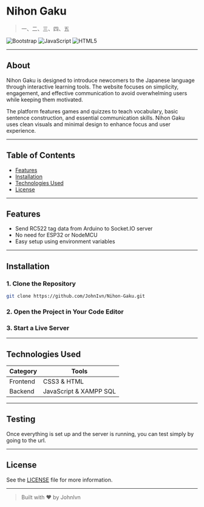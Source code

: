 # Nihon Gaku

> 一、二、三、四、五

![Bootstrap](https://img.shields.io/badge/Bootstrap-5.3-blue?logo=bootstrap&logoColor=white)
![JavaScript](https://img.shields.io/badge/JavaScript-ES6-yellow?logo=javascript&logoColor=black)
![HTML5](https://img.shields.io/badge/HTML5-E34F26?logo=html5&logoColor=white)

---

## About

Nihon Gaku is designed to introduce newcomers to the Japanese language through interactive learning tools.
The website focuses on simplicity, engagement, and effective communication to avoid overwhelming users
while keeping them motivated.

The platform features games and quizzes to teach vocabulary, basic sentence construction, and essential
communication skills. Nihon Gaku uses clean visuals and minimal design to enhance focus and user experience.

---

## Table of Contents

- [Features](#features)
- [Installation](#installation)
- [Technologies Used](#technologiesused)
- [License](#license)

---

## Features

- Send RC522 tag data from Arduino to Socket.IO server
- No need for ESP32 or NodeMCU
- Easy setup using environment variables

---

## Installation

### 1. Clone the Repository

```bash
git clone https://github.com/JohnIvn/Nihon-Gaku.git
```

### 2. Open the Project in Your Code Editor

### 3. Start a Live Server

---

## Technologies Used

| Category | Tools                          |
| -------- | ------------------------------ |
| Frontend | CSS3 & HTML                    |
| Backend  | JavaScript & XAMPP SQL         |

---

## Testing

Once everything is set up and the server is running, you can test simply by going to the url.

---

## License

See the [LICENSE](LICENSE) file for more information.

---

> Built with ❤️ by JohnIvn
